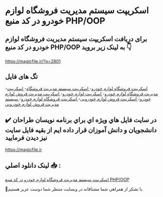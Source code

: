 # اسکریپت سیستم مدیریت فروشگاه لوازم خودرو در کد منبع PHP/OOP

## برای دریافت اسکریپت سیستم مدیریت فروشگاه لوازم خودرو در کد منبع PHP/OOP به لینک زیر بروید 👇

https://magicfile.ir/?p=2801

## تگ های فایل

-[اسکریپت فروشگاه لوازم خودرو](https://magicfile.ir/product/%d8%a7%d8%b3%da%a9%d8%b1%db%8c%d9%be%d8%aa-%d8%b3%db%8c%d8%b3%d8%aa%d9%85-%d9%85%d8%af%db%8c%d8%b1%db%8c%d8%aa-%d9%81%d8%b1%d9%88%d8%b4%da%af%d8%a7%d9%87-%d9%84%d9%88%d8%a7%d8%b2%d9%85-%d8%ae%d9%88%d8%af%d8%b1%d9%88-%d8%af%d8%b1-%da%a9%d8%af-php/)-[ اسکریپت سیستم مدیریت فروشگاه](https://magicfile.ir/product/%d8%a7%d8%b3%da%a9%d8%b1%db%8c%d9%be%d8%aa-%d8%b3%db%8c%d8%b3%d8%aa%d9%85-%d9%85%d8%af%db%8c%d8%b1%db%8c%d8%aa-%d9%81%d8%b1%d9%88%d8%b4%da%af%d8%a7%d9%87-%d9%84%d9%88%d8%a7%d8%b2%d9%85-%d8%ae%d9%88%d8%af%d8%b1%d9%88-%d8%af%d8%b1-%da%a9%d8%af-php/)-[ اسکریپت مدیریت فروشگاه لوازم خودرو](https://magicfile.ir/product/%d8%a7%d8%b3%da%a9%d8%b1%db%8c%d9%be%d8%aa-%d8%b3%db%8c%d8%b3%d8%aa%d9%85-%d9%85%d8%af%db%8c%d8%b1%db%8c%d8%aa-%d9%81%d8%b1%d9%88%d8%b4%da%af%d8%a7%d9%87-%d9%84%d9%88%d8%a7%d8%b2%d9%85-%d8%ae%d9%88%d8%af%d8%b1%d9%88-%d8%af%d8%b1-%da%a9%d8%af-php/)-[ اسکریپت لوازم خودرو](https://magicfile.ir/product/%d8%a7%d8%b3%da%a9%d8%b1%db%8c%d9%be%d8%aa-%d8%b3%db%8c%d8%b3%d8%aa%d9%85-%d9%85%d8%af%db%8c%d8%b1%db%8c%d8%aa-%d9%81%d8%b1%d9%88%d8%b4%da%af%d8%a7%d9%87-%d9%84%d9%88%d8%a7%d8%b2%d9%85-%d8%ae%d9%88%d8%af%d8%b1%d9%88-%d8%af%d8%b1-%da%a9%d8%af-php/)-[ اسکریپت مدیریت فروش لوازم خودرو](https://magicfile.ir/product/%d8%a7%d8%b3%da%a9%d8%b1%db%8c%d9%be%d8%aa-%d8%b3%db%8c%d8%b3%d8%aa%d9%85-%d9%85%d8%af%db%8c%d8%b1%db%8c%d8%aa-%d9%81%d8%b1%d9%88%d8%b4%da%af%d8%a7%d9%87-%d9%84%d9%88%d8%a7%d8%b2%d9%85-%d8%ae%d9%88%d8%af%d8%b1%d9%88-%d8%af%d8%b1-%da%a9%d8%af-php/)-[ اسکریپت فروش لوازم خودرویی](https://magicfile.ir/product/%d8%a7%d8%b3%da%a9%d8%b1%db%8c%d9%be%d8%aa-%d8%b3%db%8c%d8%b3%d8%aa%d9%85-%d9%85%d8%af%db%8c%d8%b1%db%8c%d8%aa-%d9%81%d8%b1%d9%88%d8%b4%da%af%d8%a7%d9%87-%d9%84%d9%88%d8%a7%d8%b2%d9%85-%d8%ae%d9%88%d8%af%d8%b1%d9%88-%d8%af%d8%b1-%da%a9%d8%af-php/)-[ اسکریپت فروشگاه لوازم خودرو](https://magicfile.ir/product/%d8%a7%d8%b3%da%a9%d8%b1%db%8c%d9%be%d8%aa-%d8%b3%db%8c%d8%b3%d8%aa%d9%85-%d9%85%d8%af%db%8c%d8%b1%db%8c%d8%aa-%d9%81%d8%b1%d9%88%d8%b4%da%af%d8%a7%d9%87-%d9%84%d9%88%d8%a7%d8%b2%d9%85-%d8%ae%d9%88%d8%af%d8%b1%d9%88-%d8%af%d8%b1-%da%a9%d8%af-php/)-[ سیستم مدیریت فروش لوازم خودرویی](https://magicfile.ir/product/%d8%a7%d8%b3%da%a9%d8%b1%db%8c%d9%be%d8%aa-%d8%b3%db%8c%d8%b3%d8%aa%d9%85-%d9%85%d8%af%db%8c%d8%b1%db%8c%d8%aa-%d9%81%d8%b1%d9%88%d8%b4%da%af%d8%a7%d9%87-%d9%84%d9%88%d8%a7%d8%b2%d9%85-%d8%ae%d9%88%d8%af%d8%b1%d9%88-%d8%af%d8%b1-%da%a9%d8%af-php/)

## ✔️ در سايت فايل هاي ويژه اي براي برنامه نويسان طراحان دانشجويان و دانش آموزان قرار داده ايم از بقيه فايل سايت نيز ديدن فرماييد

https://magicfile.ir


## لينک دانلود اصلي 📥 :

[اسکریپت سیستم مدیریت فروشگاه لوازم خودرو در کد منبع PHP/OOP](https://magicfile.ir/product/%d8%a7%d8%b3%da%a9%d8%b1%db%8c%d9%be%d8%aa-%d8%b3%db%8c%d8%b3%d8%aa%d9%85-%d9%85%d8%af%db%8c%d8%b1%db%8c%d8%aa-%d9%81%d8%b1%d9%88%d8%b4%da%af%d8%a7%d9%87-%d9%84%d9%88%d8%a7%d8%b2%d9%85-%d8%ae%d9%88%d8%af%d8%b1%d9%88-%d8%af%d8%b1-%da%a9%d8%af-php/) 


🙏با تشکر از همراهي شما مشتاقانه در وبسایت منتظر شما دوست عزیز هستیم

